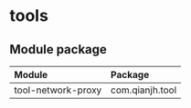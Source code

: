 # tools

## Module package
| Module                         | Package                               | 
|:-------------------------------|:--------------------------------------|
| tool-network-proxy             | com.qianjh.tool | 
